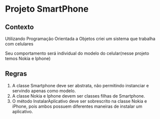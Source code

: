 # Projeto SmartPhone

## Contexto

Utilizando Programação Orientada a Objetos criei um sistema que trabalha com celulares

Seu comportamento será individual do modelo do celular(nesse projeto temos Nokia e Iphone)

## Regras 

1. A classe Smartphone deve ser abstrata, não permitindo instanciar e servindo apenas como modelo.
2. A classe Nokia e Iphone devem ser classes filhas de Smartphone.
3. O método InstalarAplicativo deve ser sobrescrito na classe Nokia e iPhone, pois ambos possuem diferentes maneiras de instalar um aplicativo.
